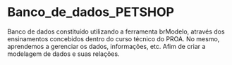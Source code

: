 # Banco_de_dados_PETSHOP
Banco de dados constituído utilizando a ferramenta brModelo, através dos ensinamentos concebidos dentro do curso técnico do PROA. No mesmo, aprendemos a gerenciar os dados, informações, etc. Afim de criar a modelagem de dados e suas relações.
